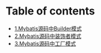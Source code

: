 # Table of contents

* [1.Mybatis源码中Builder模式](README.md)
* [2.Mybatis源码中装饰者模式](2.mybatis-yuan-ma-zhong-zhuang-shi-zhe-mo-shi.md)
* [3.Mybatis源码中工厂模式](3.mybatis-yuan-ma-zhong-gong-chang-mo-shi.md)
